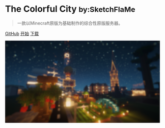 ﻿<!-- _coverpage.md -->



# The Colorful City <small>by:SketchFlaMe</small>

> 一款以Minecraft原版为基础制作的综合性原版服务器。


[GitHub](SFM-CC.github.io)
[开始](zh-cn/简介/1.md)
[下载]()

![](_media/bg.png)

